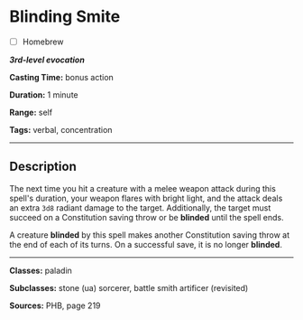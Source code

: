 # Blinding Smite

- [ ] Homebrew

***3rd-level evocation***

**Casting Time:** bonus action

**Duration:** 1 minute

**Range:** self

**Tags:** verbal, concentration

---

## Description
The next time you hit a creature with a melee weapon attack during this spell's duration, your weapon flares with bright light, and the attack deals an extra `3d8` radiant damage to the target. Additionally, the target must succeed on a Constitution saving throw or be **blinded** until the spell ends.

A creature **blinded** by this spell makes another Constitution saving throw at the end of each of its turns. On a successful save, it is no longer **blinded**.

---

**Classes:** paladin

**Subclasses:** stone (ua) sorcerer, battle smith artificer (revisited)

**Sources:** PHB, page 219
